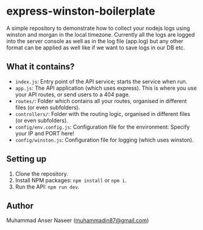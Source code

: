 # express-winston-boilerplate

A simple repository to demonstrate how to collect your nodejs logs using winston and morgan in the local timezone. Currently all the logs are logged into the server console as well as in the log file (app.log) but any other format can be applied as well like if we want to save logs in our DB etc.

## What it contains?

- `index.js`: Entry point of the API service; starts the service when run.
- `app.js`: The API application (which uses express). This is where you use your API routes, or send users to a 404 page.
- `routes/`: Folder which contains all your routes, organised in different files (or even subfolders).
- `controllers/`: Folder with the routing logic, organised in different files (or even subfolders).
- `config/env.config.js`: Configuration file for the environment: Specify your IP and PORT here!
- `config/winston.js`: Configuration file for logging (which uses winston).

## Setting up

1. Clone the repository.
2. Install NPM packages: `npm install` or `npm i`.
3. Run the API: `npm run dev`.

## Author

Muhammad Anser Naseer (muhammadin87@gmail.com)
